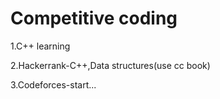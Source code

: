 # Competitive coding

1.C++ learning

2.Hackerrank-C++,Data structures(use cc book)

3.Codeforces-start...

